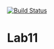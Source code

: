 [![Build Status](https://travis-ci.org/Aliluev/Lab11.svg?branch=main)](https://travis-ci.org/Aliluev/Lab11)
# Lab11
